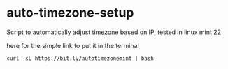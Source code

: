 # auto-timezone-setup
Script to automatically adjust timezone based on IP, tested in linux mint 22


here for the simple link to put it in the terminal
```
curl -sL https://bit.ly/autotimezonemint | bash
```
